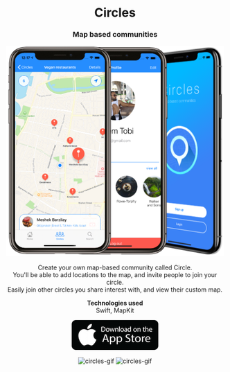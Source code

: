 <h1 align="center">Circles</h1>
<h3 align="center">Map based communities</h3>
<p align="center">
<img src="/images/CirclesMocks.png" alt="screenshots">
</p>
<p align="center">
Create your own map-based community called Circle.</br>
You'll be able to add locations to the map, and invite people to join your circle. </br>
Easily join other circles you share interest with, and view their custom map.</br>
</p>
<p align="center">
<b>Technologies used</b>
</br>
Swift, MapKit
</p>
<p align="center">
<a href="https://apps.apple.com/us/app/circles-map-based-communities/id1494102290?ls=1"><img src="/images/apple-store-button.png" alt="screenshots"></a>
</p>
<p align="center">
<img src="/images/gif1.gif" alt="circles-gif">
  <img src="/images/gif2.gif" alt="circles-gif">
</p>

